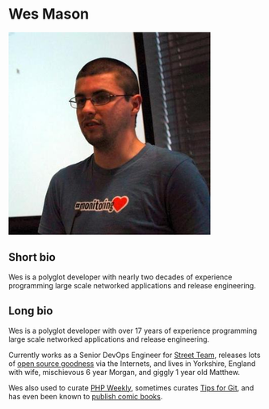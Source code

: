 # Wes Mason

![Wes Mason](files/monav.jpg)

## Short bio
Wes is a polyglot developer with nearly two decades of experience programming large scale networked applications and release engineering.

## Long bio
Wes is a polyglot developer with over 17 years of experience programming large scale networked applications and release engineering.

Currently works as a Senior DevOps Engineer for [Street Team](https://www.getstreetteam.com/), releases lots of [open source goodness](http://git.io/1v) via the Internets, and lives in Yorkshire, England with wife, mischievous 6 year Morgan, and giggly 1 year old Matthew.

Wes also used to curate [PHP Weekly](http://phpweekly.info/), sometimes curates [Tips for Git](https://twitter.com/tipsforgit), and has even been known to [publish comic books](http://gfbowl.com/).
